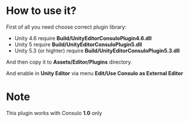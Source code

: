 # How to use it?

First of all you need choose correct plugin library:

 * Unity 4.6 require **Build/UnityEditorConsuloPlugin4.6.dll**
 * Unity 5 require **Build/UnityEditorConsuloPlugin5.dll**
 * Unity 5.3 (or highter) require **Build/UnityEditorConsuloPlugin5.3.dll**

And then copy it to **Assets/Editor/Plugins** directory.

And enable in **Unity Editor** via menu **Edit/Use Consulo as External Editor**

# Note

This plugin works with Consulo **1.0** only
